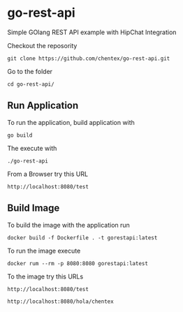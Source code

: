 # go-rest-api

Simple GOlang REST API example with HipChat Integration

Checkout the reposority

`git clone https://github.com/chentex/go-rest-api.git`

Go to the folder

`cd go-rest-api/`

## Run Application

To run the application, build application with

`go build`

The execute with

`./go-rest-api`

From a Browser try this URL

`http://localhost:8080/test`

## Build Image

To build the image with the application run

`docker build -f Dockerfile . -t gorestapi:latest`

To run the image execute

`docker rum --rm -p 8080:8080 gorestapi:latest`

To the image try this URLs

`http://localhost:8080/test`


`http://localhost:8080/hola/chentex`
